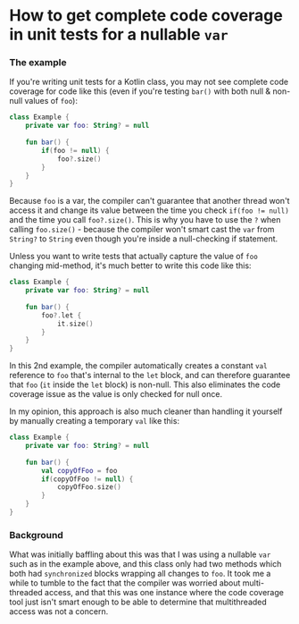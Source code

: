 # How to get complete code coverage in unit tests for a nullable `var`

### The example
If you're writing unit tests for a Kotlin class, you may not see complete code coverage for code like this (even if you're testing `bar()` with both null & non-null values of `foo`):
```kotlin
class Example {
    private var foo: String? = null
    
    fun bar() {
        if(foo != null) {
            foo?.size()
        }
    }
}
```

Because `foo` is a var, the compiler can't guarantee that another thread won't access it and change its value between the time you check `if(foo != null)` and the time you call `foo?.size()`.
This is why you have to use the `?` when calling `foo.size()` - because the compiler won't smart cast the `var` from `String?` to `String` even though you're inside a null-checking if statement.

Unless you want to write tests that actually capture the value of `foo` changing mid-method, it's much better to write this code like this:
```kotlin
class Example {
    private var foo: String? = null
    
    fun bar() {
        foo?.let {
            it.size()
        }
    }
}
```

In this 2nd example, the compiler automatically creates a constant `val` reference to `foo` that's internal to the `let` block, and can therefore guarantee that `foo` (`it` inside the `let` block) is non-null.
This also eliminates the code coverage issue as the value is only checked for null once.

In my opinion, this approach is also much cleaner than handling it yourself by manually creating a temporary `val` like this:
```kotlin
class Example {
    private var foo: String? = null
    
    fun bar() {
        val copyOfFoo = foo
        if(copyOfFoo != null) {
            copyOfFoo.size()
        }
    }
}
```

### Background
What was initially baffling about this was that I was using a nullable `var` such as in the example above, and this class only had two methods which both had `synchronized` blocks wrapping all changes to `foo`.
It took me a while to tumble to the fact that the compiler was worried about multi-threaded access, and that this was one instance where the code coverage tool just isn't smart enough to be able to determine that multithreaded access was not a concern.
